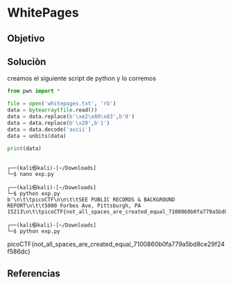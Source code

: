 # WhitePages

## Objetivo


## Soluciòn
creamos el siguiente script de python y lo corremos 
```python 
from pwn import *

file = open('whitepages.txt', 'rb')
data = bytearray(file.read())
data = data.replace(b'\xe2\x80\x83',b'0')
data = data.replace(b'\x20',b'1')
data = data.decode('ascii')
data = unbits(data)

print(data)
```


```shell

┌──(kali㉿kali)-[~/Downloads]
└─$ nano exp.py                
                                                                             
┌──(kali㉿kali)-[~/Downloads]
└─$ python exp.py 
b'\n\t\tpicoCTF\n\n\t\tSEE PUBLIC RECORDS & BACKGROUND REPORT\n\t\t5000 Forbes Ave, Pittsburgh, PA 15213\n\t\tpicoCTF{not_all_spaces_are_created_equal_7100860b0fa779a5bd8ce29f24f586dc}\n\t\t'
                                                                             
┌──(kali㉿kali)-[~/Downloads]
└─$ python exp.py

```
picoCTF{not_all_spaces_are_created_equal_7100860b0fa779a5bd8ce29f24f586dc}

## Referencias